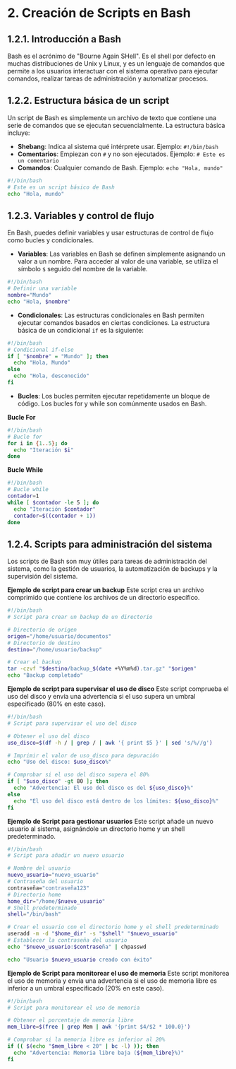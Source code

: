 # 2. Creación de Scripts en Bash

## 1.2.1. Introducción a Bash

Bash es el acrónimo de "Bourne Again SHell". Es el shell por defecto en muchas distribuciones de Unix y Linux, y es un lenguaje de comandos que permite a los usuarios interactuar con el sistema operativo para ejecutar comandos, realizar tareas de administración y automatizar procesos.

## 1.2.2. Estructura básica de un script

Un script de Bash es simplemente un archivo de texto que contiene una serie de comandos que se ejecutan secuencialmente. La estructura básica incluye:

- **Shebang**: Indica al sistema qué intérprete usar. Ejemplo: `#!/bin/bash`
- **Comentarios**: Empiezan con `#` y no son ejecutados. Ejemplo: `# Este es un comentario`
- **Comandos**: Cualquier comando de Bash. Ejemplo: `echo "Hola, mundo"`

```bash
#!/bin/bash
# Este es un script básico de Bash
echo "Hola, mundo"
```

## 1.2.3. Variables y control de flujo
En Bash, puedes definir variables y usar estructuras de control de flujo como bucles y condicionales.

- **Variables**: Las variables en Bash se definen simplemente asignando un valor a un nombre. Para acceder al valor de una variable, se utiliza el símbolo `$` seguido del nombre de la variable.

```bash
#!/bin/bash
# Definir una variable
nombre="Mundo"
echo "Hola, $nombre"
```

- **Condicionales**: Las estructuras condicionales en Bash permiten ejecutar comandos basados en ciertas condiciones. La estructura básica de un condicional `if` es la siguiente:

```bash
#!/bin/bash
# Condicional if-else
if [ "$nombre" = "Mundo" ]; then
  echo "Hola, Mundo"
else
  echo "Hola, desconocido"
fi
```

- **Bucles**: Los bucles permiten ejecutar repetidamente un bloque de código. Los bucles for y while son comúnmente usados en Bash.

 **Bucle For**

```bash
#!/bin/bash
# Bucle for
for i in {1..5}; do
  echo "Iteración $i"
done
```

 **Bucle While**

```bash
#!/bin/bash
# Bucle while
contador=1
while [ $contador -le 5 ]; do
  echo "Iteración $contador"
  contador=$((contador + 1))
done
```

## 1.2.4. Scripts para administración del sistema
Los scripts de Bash son muy útiles para tareas de administración del sistema, como la gestión de usuarios, la automatización de backups y la supervisión del sistema.

**Ejemplo de script para crear un backup**
Este script crea un archivo comprimido que contiene los archivos de un directorio específico.

```bash
#!/bin/bash
# Script para crear un backup de un directorio

# Directorio de origen
origen="/home/usuario/documentos"
# Directorio de destino
destino="/home/usuario/backup"

# Crear el backup
tar -czvf "$destino/backup_$(date +%Y%m%d).tar.gz" "$origen"
echo "Backup completado"
```

**Ejemplo de script para supervisar el uso de disco**
Este script comprueba el uso del disco y envía una advertencia si el uso supera un umbral especificado (80% en este caso).

```bash
#!/bin/bash
# Script para supervisar el uso del disco

# Obtener el uso del disco
uso_disco=$(df -h / | grep / | awk '{ print $5 }' | sed 's/%//g')

# Imprimir el valor de uso_disco para depuración
echo "Uso del disco: $uso_disco%"

# Comprobar si el uso del disco supera el 80%
if [ "$uso_disco" -gt 80 ]; then
  echo "Advertencia: El uso del disco es del ${uso_disco}%"
else
  echo "El uso del disco está dentro de los límites: ${uso_disco}%"
fi
```

**Ejemplo de Script para gestionar usuarios**
Este script añade un nuevo usuario al sistema, asignándole un directorio home y un shell predeterminado.

```bash
#!/bin/bash
# Script para añadir un nuevo usuario

# Nombre del usuario
nuevo_usuario="nuevo_usuario"
# Contraseña del usuario
contraseña="contraseña123"
# Directorio home
home_dir="/home/$nuevo_usuario"
# Shell predeterminado
shell="/bin/bash"

# Crear el usuario con el directorio home y el shell predeterminado
useradd -m -d "$home_dir" -s "$shell" "$nuevo_usuario"
# Establecer la contraseña del usuario
echo "$nuevo_usuario:$contraseña" | chpasswd

echo "Usuario $nuevo_usuario creado con éxito"
```

**Ejemplo de Script para monitorear el uso de memoria**
Este script monitorea el uso de memoria y envía una advertencia si el uso de memoria libre es inferior a un umbral especificado (20% en este caso).

```bash
#!/bin/bash
# Script para monitorear el uso de memoria

# Obtener el porcentaje de memoria libre
mem_libre=$(free | grep Mem | awk '{print $4/$2 * 100.0}')

# Comprobar si la memoria libre es inferior al 20%
if (( $(echo "$mem_libre < 20" | bc -l) )); then
  echo "Advertencia: Memoria libre baja (${mem_libre}%)"
fi
```





